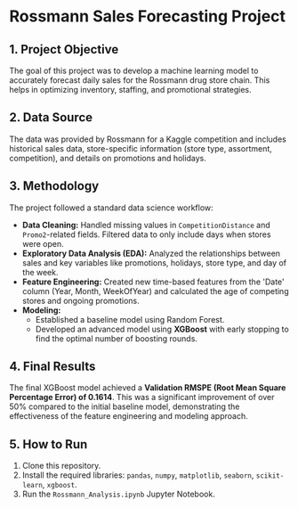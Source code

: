 # Rossmann Sales Forecasting Project

## 1. Project Objective
The goal of this project was to develop a machine learning model to accurately forecast daily sales for the Rossmann drug store chain. This helps in optimizing inventory, staffing, and promotional strategies.

## 2. Data Source
The data was provided by Rossmann for a Kaggle competition and includes historical sales data, store-specific information (store type, assortment, competition), and details on promotions and holidays.

## 3. Methodology
The project followed a standard data science workflow:
* **Data Cleaning:** Handled missing values in `CompetitionDistance` and `Promo2`-related fields. Filtered data to only include days when stores were open.
* **Exploratory Data Analysis (EDA):** Analyzed the relationships between sales and key variables like promotions, holidays, store type, and day of the week.
* **Feature Engineering:** Created new time-based features from the 'Date' column (Year, Month, WeekOfYear) and calculated the age of competing stores and ongoing promotions.
* **Modeling:**
    * Established a baseline model using Random Forest.
    * Developed an advanced model using **XGBoost** with early stopping to find the optimal number of boosting rounds.

## 4. Final Results
The final XGBoost model achieved a **Validation RMSPE (Root Mean Square Percentage Error) of 0.1614**. This was a significant improvement of over 50% compared to the initial baseline model, demonstrating the effectiveness of the feature engineering and modeling approach.

## 5. How to Run
1.  Clone this repository.
2.  Install the required libraries: `pandas`, `numpy`, `matplotlib`, `seaborn`, `scikit-learn`, `xgboost`.
3.  Run the `Rossmann_Analysis.ipynb` Jupyter Notebook.
